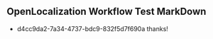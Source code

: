 ## OpenLocalization Workflow Test MarkDown
* d4cc9da2-7a34-4737-bdc9-832f5d7f690a thanks!

<!--HONumber=Aug16_HO3-->


